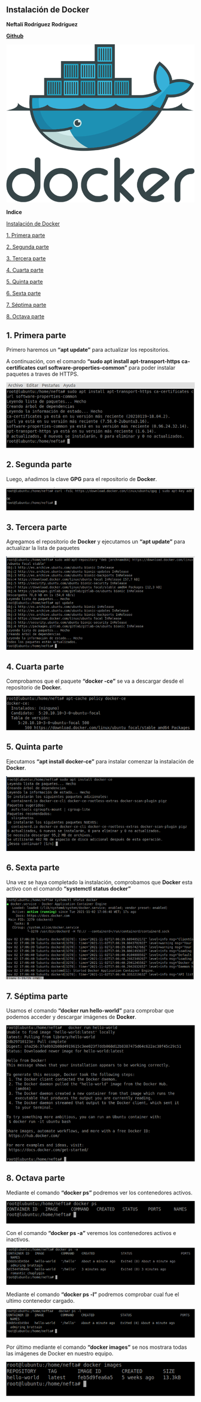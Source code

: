 ﻿## **Instalación de Docker**

**Neftalí Rodríguez Rodríguez**

[**Github**](https://github.com/InKu3uS/)

![](imagenes/docker.png)



**Indice**

[Instalación de Docker](#id1)

[1. Primera parte](#id1)

[2. Segunda parte](#id2)

[3. Tercera parte](#id3)

[4. Cuarta parte](#id4)

[5. Quinta parte](#id5)

[6. Sexta parte](#id6)

[7. Séptima parte](#id7)

[8. Octava parte](#id8)


## **1. Primera parte**<a name="id1"></a>

Primero haremos un **“apt update”** para actualizar los repositorios.

A continuación, con el comando **“sudo apt install apt-transport-https ca-certificates curl software-properties-common”** para poder instalar paquetes a traves de HTTPS.

![](imagenes/1.png)
## **2. Segunda parte**<a name="id2"></a>
Luego, añadimos la clave **GPG** para el repositorio de **Docker**.

![](imagenes/2.png)

## **3. Tercera parte**<a name="id3"></a>
Agregamos el repositorio de **Docker** y ejecutamos un **“apt update”** para actualizar la lista de paquetes

![](imagenes/3.png)

## **4. Cuarta parte**<a name="id4"></a>
Comprobamos que el paquete **“docker -ce”** se va a descargar desde el repositorio de **Docker.**

![](imagenes/4.png)


## **5. Quinta parte**<a name="id5"></a>
Ejecutamos **“apt install docker-ce”** para instalar comenzar la instalación de **Docker**.

![](imagenes/5.png)
## **6. Sexta parte**<a name="id6"></a>
Una vez se haya completado la instalación, comprobamos que **Docker** esta activo con el comando **“systemctl status docker”**

![](imagenes/6.png)

## **7. Séptima parte**<a name="id7"></a>
Usamos el comando **“docker run hello-world”** para comprobar que podemos acceder y descargar imágenes de **Docker**.

![](imagenes/7.png)


## **8. Octava parte**<a name="id8"></a>
Mediante el comando **“docker ps”** podremos ver los contenedores activos.

![](imagenes/8.png)

Con el comando **“docker ps -a”** veremos los contenedores activos e inactivos.

![](imagenes/9.png)

Mediante el comando **“docker ps -l”** podremos comprobar cual fue el ultimo contenedor cargado.

![](imagenes/10.png)

Por último mediante el comando **“docker  images”** se nos mostrara todas las imágenes de Docker en nuestro equipo.

![](imagenes/11.png)

